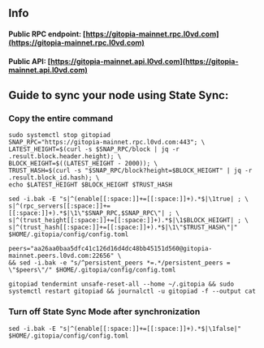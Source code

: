 ## Info
#### Public RPC endpoint: [https://gitopia-mainnet.rpc.l0vd.com](https://gitopia-mainnet.rpc.l0vd.com)
#### Public API: [https://gitopia-mainnet.api.l0vd.com](https://gitopia-mainnet.api.l0vd.com)

## Guide to sync your node using State Sync:

### Copy the entire command
```
sudo systemctl stop gitopiad
SNAP_RPC="https://gitopia-mainnet.rpc.l0vd.com:443"; \
LATEST_HEIGHT=$(curl -s $SNAP_RPC/block | jq -r .result.block.header.height); \
BLOCK_HEIGHT=$((LATEST_HEIGHT - 2000)); \
TRUST_HASH=$(curl -s "$SNAP_RPC/block?height=$BLOCK_HEIGHT" | jq -r .result.block_id.hash); \
echo $LATEST_HEIGHT $BLOCK_HEIGHT $TRUST_HASH

sed -i.bak -E "s|^(enable[[:space:]]+=[[:space:]]+).*$|\1true| ; \
s|^(rpc_servers[[:space:]]+=[[:space:]]+).*$|\1\"$SNAP_RPC,$SNAP_RPC\"| ; \
s|^(trust_height[[:space:]]+=[[:space:]]+).*$|\1$BLOCK_HEIGHT| ; \
s|^(trust_hash[[:space:]]+=[[:space:]]+).*$|\1\"$TRUST_HASH\"|" $HOME/.gitopia/config/config.toml

peers="aa26aa0baa5dfc41c126d16d4dc48bb45151d560@gitopia-mainnet.peers.l0vd.com:22656" \
&& sed -i.bak -e "s/^persistent_peers *=.*/persistent_peers = \"$peers\"/" $HOME/.gitopia/config/config.toml 

gitopiad tendermint unsafe-reset-all --home ~/.gitopia && sudo systemctl restart gitopiad && journalctl -u gitopiad -f --output cat
```

### Turn off State Sync Mode after synchronization
```
sed -i.bak -E "s|^(enable[[:space:]]+=[[:space:]]+).*$|\1false|" $HOME/.gitopia/config/config.toml
```
